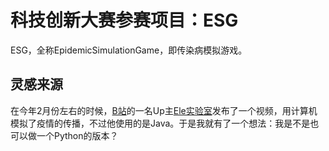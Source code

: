 # 科技创新大赛参赛项目：ESG

ESG，全称EpidemicSimulationGame，即传染病模拟游戏。



## 灵感来源

在今年2月份左右的时候，[B站](https://bilibili.com)的一名Up主[Ele实验室](https://space.bilibili.com/481434238/)发布了一个视频，用计算机模拟了疫情的传播，不过他使用的是Java。于是我就有了一个想法：我是不是也可以做一个Python的版本？

